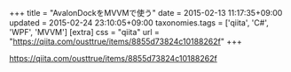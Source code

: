 +++
title = "AvalonDockをMVVMで使う"
date = 2015-02-13 11:17:35+09:00
updated = 2015-02-24 23:10:05+09:00
taxonomies.tags = ['qiita', 'C#', 'WPF', 'MVVM']
[extra]
css = "qiita"
url = "https://qiita.com/ousttrue/items/8855d73824c10188262f"
+++

<https://qiita.com/ousttrue/items/8855d73824c10188262f>

